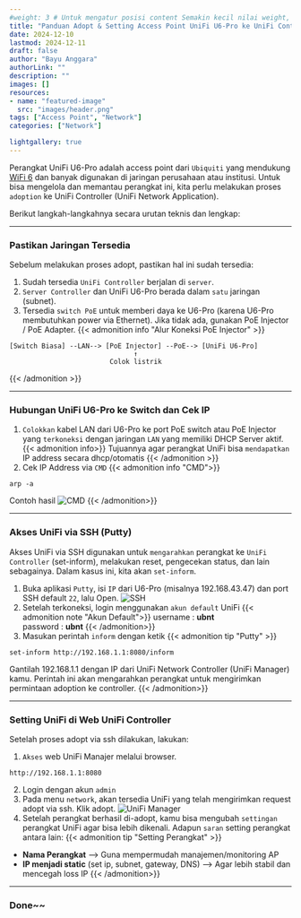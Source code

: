 ```yaml
---
#weight: 3 # Untuk mengatur posisi content Semakin kecil nilai weight, maka semakin atas/awal dia ditampilkan.
title: "Panduan Adopt & Setting Access Point UniFi U6-Pro ke UniFi Controller"
date: 2024-12-10
lastmod: 2024-12-11
draft: false
author: "Bayu Anggara"
authorLink: ""
description: ""
images: []
resources:
- name: "featured-image"
  src: "images/header.png"
tags: ["Access Point", "Network"]
categories: ["Network"]

lightgallery: true
---
```

Perangkat UniFi U6-Pro adalah access point dari `Ubiquiti` yang mendukung <a href="https://www.intel.co.id/content/www/id/id/gaming/resources/wifi-6.html" target="_blank">WiFi 6</a> dan banyak digunakan di jaringan perusahaan atau institusi. Untuk bisa mengelola dan memantau perangkat ini, kita perlu melakukan proses `adoption` ke UniFi Controller (UniFi Network Application).

Berikut langkah-langkahnya secara urutan teknis dan lengkap:

---

<!--more-->

### Pastikan Jaringan Tersedia
Sebelum melakukan proses adopt, pastikan hal ini sudah tersedia:
1. Sudah tersedia `UniFi Controller` berjalan di `server`.
2. `Server Controller` dan UniFi U6-Pro berada dalam `satu` jaringan (subnet).
3. Tersedia `switch PoE` untuk memberi daya ke U6-Pro (karena U6-Pro membutuhkan power via Ethernet). Jika tidak ada, gunakan PoE Injector / PoE Adapter.
{{< admonition info "Alur Koneksi PoE Injector" >}}
```
[Switch Biasa] --LAN--> [PoE Injector] --PoE--> [UniFi U6-Pro]
                               ↑
                         Colok listrik
```
{{< /admonition >}}

---
### Hubungan UniFi U6-Pro ke Switch dan Cek IP
1. `Colokkan` kabel LAN dari U6-Pro ke port PoE switch atau PoE Injector yang `terkoneksi` dengan jaringan `LAN` yang memiliki DHCP Server aktif.
{{< admonition info>}}
Tujuannya agar perangkat UniFi bisa `mendapatkan` IP address secara dhcp/otomatis
{{< /admonition >}}
2. Cek IP Address via `CMD`
{{< admonition info "CMD">}}
```
arp -a
```
Contoh hasil
![](/images/arp-a.png "CMD")
{{< /admonition>}}

---
### Akses UniFi via SSH (Putty)
Akses UniFi via SSH digunakan untuk `mengarahkan` perangkat ke `UniFi Controller` (set-inform), melakukan reset, pengecekan status, dan lain sebagainya. Dalam kasus ini, kita akan `set-inform`.
1. Buka aplikasi `Putty`, isi `IP` dari U6-Pro (misalnya 192.168.43.47) dan port SSH default `22`, lalu Open.
![](/images/putty.png "SSH")
2. Setelah terkoneksi, login menggunakan `akun default` UniFi 
{{< admonition note "Akun Default">}}
username : **ubnt** <br>
password : **ubnt**
{{< /admonition>}}
3. Masukan perintah `inform` dengan ketik
{{< admonition tip "Putty" >}}
```ssh
set-inform http://192.168.1.1:8080/inform
```
Gantilah 192.168.1.1 dengan IP dari UniFi Network Controller (UniFi Manager) kamu.
Perintah ini akan mengarahkan perangkat untuk mengirimkan permintaan adoption ke controller.
{{< /admonition>}}

---
### Setting UniFi di Web UniFi Controller
Setelah proses adopt via ssh dilakukan, lakukan:
1. `Akses` web UniFi Manajer melalui browser. 
```
http://192.168.1.1:8080
```
2. Login dengan akun `admin`
3. Pada menu `network`, akan tersedia UniFi yang telah mengirimkan request adopt via ssh. Klik adopt. 
![](/images/network-u6.png "UniFi Manager")
4. Setelah perangkat berhasil di-adopt, kamu bisa mengubah `settingan` perangkat UniFi agar bisa lebih dikenali. Adapun `saran` setting perangkat antara lain:
{{< admonition tip "Setting Perangkat" >}}
- **Nama Perangkat** --> Guna mempermudah manajemen/monitoring AP
-  **IP menjadi static** (set ip, subnet, gateway, DNS) --> Agar lebih stabil dan mencegah loss IP
{{< /admonition>}}

---
### Done~~